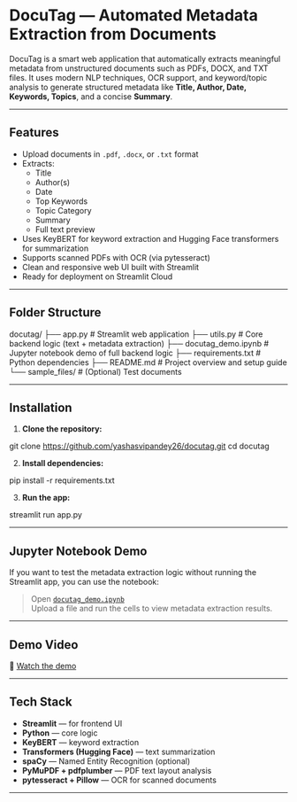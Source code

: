 # DocuTag — Automated Metadata Extraction from Documents

DocuTag is a smart web application that automatically extracts meaningful metadata from unstructured documents such as PDFs, DOCX, and TXT files. It uses modern NLP techniques, OCR support, and keyword/topic analysis to generate structured metadata like **Title, Author, Date, Keywords, Topics**, and a concise **Summary**.

---

## Features

- Upload documents in `.pdf`, `.docx`, or `.txt` format
- Extracts:
  - Title
  - Author(s)
  - Date
  - Top Keywords
  - Topic Category
  - Summary
  - Full text preview
- Uses KeyBERT for keyword extraction and Hugging   Face transformers for summarization
- Supports scanned PDFs with OCR (via pytesseract)
- Clean and responsive web UI built with Streamlit
- Ready for deployment on Streamlit Cloud

---

## Folder Structure

docutag/
├── app.py # Streamlit web application
├── utils.py # Core backend logic (text + metadata extraction)
├── docutag_demo.ipynb # Jupyter notebook demo of full backend logic
├── requirements.txt # Python dependencies
├── README.md # Project overview and setup guide
└── sample_files/ # (Optional) Test documents


---

## Installation

1. **Clone the repository:**


git clone https://github.com/yashasvipandey26/docutag.git
cd docutag

2. **Install dependencies:**

pip install -r requirements.txt

3. **Run the app:**

streamlit run app.py


---

## Jupyter Notebook Demo

If you want to test the metadata extraction logic without running the Streamlit app, you can use the notebook:

> Open [`docutag_demo.ipynb`](docutag_demo.ipynb)  
> Upload a file and run the cells to view metadata extraction results.

---

## Demo Video

🔗 [Watch the demo](https://drive.google.com/drive/folders/1EK_NSyOi0oe5Jb9Fj79YZb1809r5AiJF?usp=sharing)

---

## Tech Stack

- **Streamlit** — for frontend UI
- **Python** — core logic
- **KeyBERT** — keyword extraction
- **Transformers (Hugging Face)** — text summarization
- **spaCy** — Named Entity Recognition (optional)
- **PyMuPDF + pdfplumber** — PDF text layout analysis
- **pytesseract + Pillow** — OCR for scanned documents

---